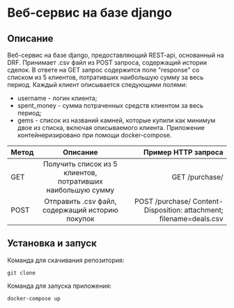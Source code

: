 # Веб-сервис на базе django
## Описание
Веб-сервис на базе django, предоставляющий REST-api, основанный на DRF. 
Принимает .csv файл из POST запроса, содержащий истории сделок. 
В ответе на GET запрос содержится поле "response" со списком из 5 клиентов, потративших наибольшую сумму за весь период.
Каждый клиент описывается следующими полями:
  + username - логин клиента;
  + spent_money - сумма потраченных средств клиентом за весь период;
  + gems - список из названий камней, которые купили как минимум двое из списка, включая описываемого клиента. 
Приложение контейнеризировано при помощи docker-compose.

| Метод         | Описание                                                    | Пример HTTP запроса                                                 |
|:------------- |:-----------------------------------------------------------:| -------------------------------------------------------------------:|
| GET           | Получить список из 5 клиентов, потративших наибольшую сумму | GET /purchase/                                                      |
| POST          | Отправить .csv файл, содержащий историю покупок             | POST /purchase/ Content-Disposition: attachment; filename=deals.csv |

## Установка и запуск
Команда для скачивания репозитория:
```
git clone 
```
Команда для запуска приложения:
```
docker-compose up
```
